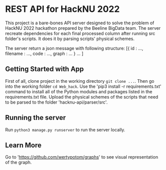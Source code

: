 # REST API for HackNU 2022

This project is a bare-bones API server designed to solve the problem of HackNU 2022 hackathon prepared by the Beeline BigData team. The server recreate dependencies for each final processed column after running src folder's scripts. It does it by parsing scripts' physical schemes. 

The server return a json message with following structure:
[{  id :  ...,
    filename : ...,
    code : ...,
    graph : ...
  }
  ...
]

## Getting Started with App

First of all, clone project in the working directory `git clone ...`. Then go into the working folder `cd Web_hack`. Use the 'pip3 install -r requirements.txt' command to install all of the Python modules and packages listed in the requirements.txt file. Upload the physical schemes of the scripts that need to be parsed to the folder 'hacknu-api/parser/src'.

## Running the server

Run `python3 manage.py runserver` to run the server locally.

## Learn More

Go to 'https://github.com/wertypotom/graphs' to see visual representation of the graph.
